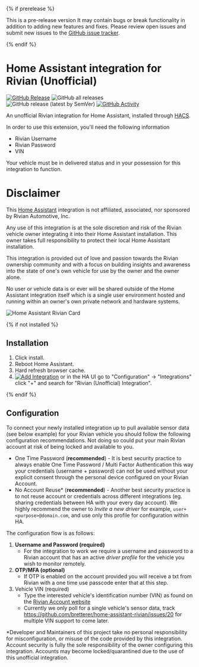 {% if prerelease %}

This is a pre-release version
It may contain bugs or break functionality in addition to adding new features and fixes. Please review open issues and submit new issues to the [GitHub issue tracker](https://github.com/bretterer/home-assistant-rivian/issues).

{% endif %}

# Home Assistant integration for Rivian (Unofficial)
[![GitHub Release][releases-shield]][releases]
![GitHub all releases][download-all]
![GitHub release (latest by SemVer)][download-latest]
[![GitHub Activity][commits-shield]][commits]


An unofficial Rivian integration for Home Assistant, installed through [HACS](https://hacs.xyz/docs/setup/download).

In order to use this extension, you'll need the following information
 - Rivian Username
 - Rivian Password
 - VIN

Your vehicle must be in delivered status and in your possession for this integration to function.

# Disclaimer
This [Home Assistant](https://www.home-assistant.io/) integration is not affiliated, associated, nor sponsored by Rivian Automotive, Inc.

Any use of this integration is at the sole discretion and risk of the Rivian vehicle owner integrating it into their Home Assistant installation. This owner takes full responsibility to protect their local Home Assistant installation.

This integration is provided out of love and passion towards the Rivian ownership community and with a focus on building insights and awareness into the state of one's own vehicle for use by the owner and the owner alone.

No user or vehicle data is or ever will be shared outside of the Home Assistant integration itself which is a single user environment hosted and running within an owner's own private network and hardware systems.

![Home Assistant Rivian Card](.github/images/home_assistant_rivian_entity_card.png)

{% if not installed %}

## Installation

1. Click install.
2. Reboot Home Assistant.
3. Hard refresh browser cache.
4. [![Add Integration][add-integration-badge]][add-integration] or in the HA UI go to "Configuration" -> "Integrations" click "+" and search for "Rivian (Unofficial) Integration".

{% endif %}

## Configuration

To connect your newly installed integration up to pull available sensor data (see below example) for your Rivian vehicle you should follow the following configuration recommendations. Not doing so could put your main Rivian account at risk of being locked and available to you.

* One Time Password (**recommended**) - It is best security practice to always enable One Time Password / Multi Factor Authentication this way your credentials (username + password) can not be used without your explicit consent through the personal device configured on your Rivian Account.
* No Account Reuse* (**recommended**) - Another best security practice is to not reuse account or credentials across different integrations (eg. sharing credentials between HA with your every day account). We highly recommend the owner to *Invite a new driver* for example, `user+<purpose>@domain.com`, and use only this profile for configuration within HA.

The configuration flow is as follows:

1. **Username and Password (required)**
   - For the integration to work we require a username and password to a Rivian account that has an active *driver profile* for the vehicle you wish to monitor remotely. 
2. **OTP/MFA (optional)**
   - If OTP is enabled on the account provided you will receive a txt from Rivian with a one time use passcode enter that at this step.
3. Vehicle VIN (required)
   - Type the interested vehicle's identification number (VIN) as found on the [Rivian Account website](https://rivian.com/account/home)
   - Currently we only poll for a single vehicle's sensor data, track https://github.com/bretterer/home-assistant-rivian/issues/20 for multiple VIN support to come later.

*Developer and Maintainers of this project take no personal responsibility for misconfiguration, or misuse of the code provided by this integration. Account security is fully the sole responsibility of the owner configuring this integration. Accounts may become locked/quarantined due to the use of this unofficial integration.

[commits-shield]: https://img.shields.io/github/commit-activity/w/bretterer/home-assistant-rivian?style=flat-square
[commits]: https://github.com/bretterer/home-assistant-rivian/commits/main
[releases-shield]: https://img.shields.io/github/release/bretterer/home-assistant-rivian.svg?style=flat-square
[releases]: https://github.com/bretterer/home-assistant-rivian/releases
[download-all]: https://img.shields.io/github/downloads/bretterer/home-assistant-rivian/total?style=flat-square
[download-latest]: https://img.shields.io/github/downloads/bretterer/home-assistant-rivian/latest/total?style=flat-square
[add-integration]: https://my.home-assistant.io/redirect/config_flow_start?domain=rivian
[add-integration-badge]: https://my.home-assistant.io/badges/config_flow_start.svg
[rivian-discord]: https://discord.gg/jEc5RUPd